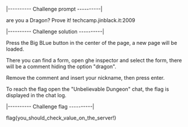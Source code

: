 |---------- Challenge prompt ----------|

are you a Dragon? Prove it!
techcamp.jinblack.it:2009

|---------- Challenge solution ----------|

Press the Big BLue button in the center of the page, a new page will be loaded.

There you can find a form, open ghe inspector and select the form, there will be a comment hiding the option "dragon".

Remove the comment and insert your nickname, then press enter.

To reach the flag open the "Unbelievable Dungeon" chat, the flag is displayed in the chat log.

|---------- Challenge flag ----------|

flag{you_should_check_value_on_the_server!}